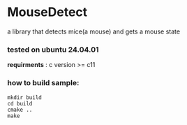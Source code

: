 # MouseDetect
a library that detects mice(a mouse) and gets a mouse state

### tested on ubuntu 24.04.01

**requirments** : c version >= c11

### how to build sample:
    mkdir build
    cd build
    cmake ..
    make